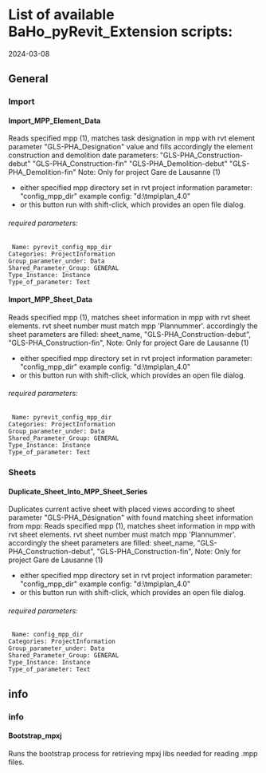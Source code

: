
# List of available BaHo_pyRevit_Extension scripts:
2024-03-08

## General


### Import


#### Import_MPP_Element_Data

Reads specified mpp (1), matches task designation in mpp with
rvt element parameter "GLS-PHA_Designation" value and fills
accordingly the element construction and demolition date
parameters:
"GLS-PHA_Construction-debut"
"GLS-PHA_Construction-fin"
"GLS-PHA_Demolition-debut"
"GLS-PHA_Demolition-fin"
Note: Only for project Gare de Lausanne
(1)
* either specified mpp directory set in rvt project information
parameter: "config_mpp_dir"
example config: "d:\tmp\plan_4.0\"
* or this button run with shift-click, which provides an
 open file dialog.


###### required parameters:

` Name: pyrevit_config_mpp_dir` <br>
`Categories: ProjectInformation` <br>
`Group_parameter_under: Data` <br>
`Shared_Parameter_Group: GENERAL` <br>
`Type_Instance: Instance` <br>
`Type_of_parameter: Text` <br>


#### Import_MPP_Sheet_Data

Reads specified mpp (1), matches sheet information in mpp with
rvt sheet elements. rvt sheet number must match mpp 'Plannummer'.
accordingly the sheet parameters are filled:
sheet_name,
"GLS-PHA_Construction-debut",
"GLS-PHA_Construction-fin",
Note: Only for project Gare de Lausanne
(1)
* either specified mpp directory set in rvt project information
parameter: "config_mpp_dir"
example config: "d:\tmp\plan_4.0\"
* or this button run with shift-click, which provides an
 open file dialog.


###### required parameters:

` Name: pyrevit_config_mpp_dir` <br>
`Categories: ProjectInformation` <br>
`Group_parameter_under: Data` <br>
`Shared_Parameter_Group: GENERAL` <br>
`Type_Instance: Instance` <br>
`Type_of_parameter: Text` <br>


### Sheets


#### Duplicate_Sheet_Into_MPP_Sheet_Series

Duplicates current active sheet with placed views
according to sheet parameter "GLS-PHA_Désignation"
with found matching sheet information from mpp:
Reads specified mpp (1), matches sheet information in mpp with
rvt sheet elements. rvt sheet number must match mpp 'Plannummer'.
accordingly the sheet parameters are filled:
sheet_name,
"GLS-PHA_Construction-debut",
"GLS-PHA_Construction-fin",
Note: Only for project Gare de Lausanne
(1)
* either specified mpp directory set in rvt project information
parameter: "config_mpp_dir"
example config: "d:\tmp\plan_4.0\"
* or this button run with shift-click, which provides an
 open file dialog.


###### required parameters:

` Name: config_mpp_dir` <br>
`Categories: ProjectInformation` <br>
`Group_parameter_under: Data` <br>
`Shared_Parameter_Group: GENERAL` <br>
`Type_Instance: Instance` <br>
`Type_of_parameter: Text` <br>


## info


### info


#### Bootstrap_mpxj

Runs the bootstrap process for retrieving mpxj libs needed for reading .mpp files.

